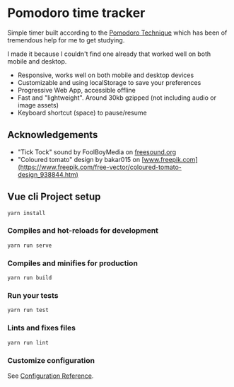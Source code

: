 # Pomodoro time tracker

Simple timer built according to the [Pomodoro Technique](https://en.wikipedia.org/wiki/Pomodoro_Technique) which has been of tremendous help for me to get studying.

I made it because I couldn't find one already that worked well on both mobile and desktop.

* Responsive, works well on both mobile and desktop devices
* Customizable and using localStorage to save your preferences
* Progressive Web App, accessible offline
* Fast and "lightweight". Around 30kb gzipped (not including audio or image assets)
* Keyboard shortcut (space) to pause/resume

## Acknowledgements
* "Tick Tock" sound by FoolBoyMedia on [freesound.org](https://freesound.org/people/FoolBoyMedia/sounds/264498/)
* "Coloured tomato" design by bakar015 on [www.freepik.com](https://www.freepik.com/free-vector/coloured-tomato-design_938844.htm)

## Vue cli Project setup
```
yarn install
```

### Compiles and hot-reloads for development
```
yarn run serve
```

### Compiles and minifies for production
```
yarn run build
```

### Run your tests
```
yarn run test
```

### Lints and fixes files
```
yarn run lint
```

### Customize configuration
See [Configuration Reference](https://cli.vuejs.org/config/).
